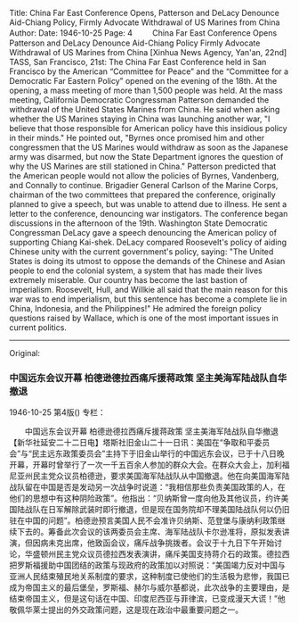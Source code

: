 Title: China Far East Conference Opens, Patterson and DeLacy Denounce Aid-Chiang Policy, Firmly Advocate Withdrawal of US Marines from China
Author:
Date: 1946-10-25
Page: 4
　　
    China Far East Conference Opens
    Patterson and DeLacy Denounce Aid-Chiang Policy
    Firmly Advocate Withdrawal of US Marines from China
    [Xinhua News Agency, Yan'an, 22nd] TASS, San Francisco, 21st: The China Far East Conference held in San Francisco by the American “Committee for Peace” and the “Committee for a Democratic Far Eastern Policy” opened on the evening of the 18th. At the opening, a mass meeting of more than 1,500 people was held. At the mass meeting, California Democratic Congressman Patterson demanded the withdrawal of the United States Marines from China. He said when asking whether the US Marines staying in China was launching another war, "I believe that those responsible for American policy have this insidious policy in their minds." He pointed out, "Byrnes once promised him and other congressmen that the US Marines would withdraw as soon as the Japanese army was disarmed, but now the State Department ignores the question of why the US Marines are still stationed in China." Patterson predicted that the American people would not allow the policies of Byrnes, Vandenberg, and Connally to continue. Brigadier General Carlson of the Marine Corps, chairman of the two committees that prepared the conference, originally planned to give a speech, but was unable to attend due to illness. He sent a letter to the conference, denouncing war instigators. The conference began discussions in the afternoon of the 19th. Washington State Democratic Congressman DeLacy gave a speech denouncing the American policy of supporting Chiang Kai-shek. DeLacy compared Roosevelt's policy of aiding Chinese unity with the current government's policy, saying: "The United States is doing its utmost to oppose the demands of the Chinese and Asian people to end the colonial system, a system that has made their lives extremely miserable. Our country has become the last bastion of imperialism. Roosevelt, Hull, and Willkie all said that the main reason for this war was to end imperialism, but this sentence has become a complete lie in China, Indonesia, and the Philippines!" He admired the foreign policy questions raised by Wallace, which is one of the most important issues in current politics.



<hr /> 

Original: 


### 中国远东会议开幕  柏德逊德拉西痛斥援蒋政策  坚主美海军陆战队自华撤退

1946-10-25
第4版()
专栏：

　　中国远东会议开幕
    柏德逊德拉西痛斥援蒋政策
    坚主美海军陆战队自华撤退
    【新华社延安二十二日电】塔斯社旧金山二十一日讯：美国在“争取和平委员会”与“民主远东政策委员会”主持下于旧金山举行的中国远东会议，已于十八日晚开幕，开幕时曾举行了一次一千五百余人参加的群众大会。在群众大会上，加利福尼亚州民主党众议员柏德逊，要求美国海军陆战队从中国撤退。他在向美国海军陆战队留在中国是否是发动另一次战争时说道：“我相信那些负责美国政策的人，在他们的思想中有这种阴险政策”。他指出：“贝纳斯曾一度向他及其他议员，约许美国陆战队在日军解除武装时即行撤退，但是现在国务院却不理美国陆战队何以仍旧驻在中国的问题”。柏德逊预言美国人民不会准许贝纳斯、范登堡与康纳利政策继续下去的。筹备此次会议的该两委员会主席、海军陆战队卡尔逊准将，原拟发表讲演，但因病未克出席，他致函会议，痛斥战争挑拨者。会议于十九日下午开始讨论，华盛顿州民主党众议员德拉西发表演讲，痛斥美国支持蒋介石的政策。德拉西把罗斯福援助中国团结的政策与现政府的政策加以对照说：“美国竭力反对中国与亚洲人民结束殖民地关系制度的要求，这种制度已使他们的生活极为悲惨，我国已成为帝国主义的最后堡垒，罗斯福、赫尔与威尔基都说，此次战争的主要理由，是结束帝国主义，但是这句话在中国、印度尼西亚与菲律滨，已变成漫天大谎！”他敬佩华莱士提出的外交政策问题，这是现在政治中最重要问题之一。
